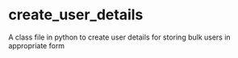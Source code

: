 # create_user_details
A class file in python to create user details for storing bulk users in appropriate form
